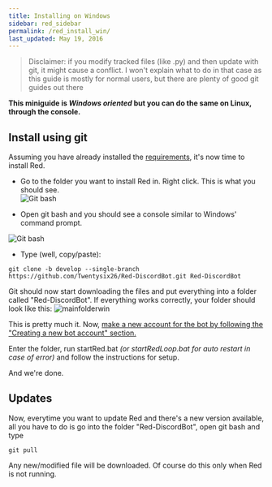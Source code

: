 ```yaml
---
title: Installing on Windows
sidebar: red_sidebar
permalink: /red_install_win/
last_updated: May 19, 2016
---
```


> Disclaimer: if you modify tracked files (like .py) and then update with git, it might cause a conflict. I won't explain what to do in that case as this guide is mostly for normal users, but there are plenty of good git guides out there

**This miniguide is _Windows oriented_ but you can do the same on Linux, through the console.**

## Install using git

Assuming you have already installed the [requirements](/Red-Docs/red_win_requirements), it's now time to install Red.

* Go to the folder you want to install Red in. Right click. This is what you should see.  
![Git bash](http://i.imgur.com/32M4VPo.png)

* Open git bash and you should see a console similar to Windows' command prompt.  

![Git bash](http://i.imgur.com/IUz179P.png)

* Type (well, copy/paste):
```
git clone -b develop --single-branch https://github.com/Twentysix26/Red-DiscordBot.git Red-DiscordBot
```

Git should now start downloading the files and put everything into a folder called "Red-DiscordBot". If everything works correctly, your folder should look like this: ![mainfolderwin](http://i.imgur.com/pA8UlKc.png)  

This is pretty much it. Now, [make a new account for the bot by following the "Creating a new bot account" section.](/Red-Docs/red_guide_bot_accounts/#creating-a-new-bot-account)  

Enter the folder, run startRed.bat *(or startRedLoop.bat for auto restart in case of error)* and follow the instructions for setup.

And we're done. 

## Updates

Now, everytime you want to update Red and there's a new version available, all you have to do is go into the folder "Red-DiscordBot", open git bash and type

`git pull`

Any new/modified file will be downloaded. Of course do this only when Red is not running.
